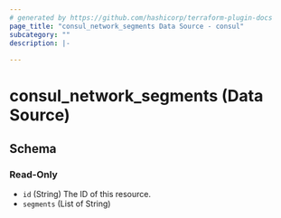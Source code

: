 ```yaml
---
# generated by https://github.com/hashicorp/terraform-plugin-docs
page_title: "consul_network_segments Data Source - consul"
subcategory: ""
description: |-
  
---
```


# consul_network_segments (Data Source)





<!-- schema generated by tfplugindocs -->
## Schema

### Read-Only

- `id` (String) The ID of this resource.
- `segments` (List of String)
